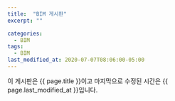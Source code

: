 ```yaml
---
title:  "BIM 게시판"
excerpt: ""

categories:
  - BIM
tags:
  - BIM
last_modified_at: 2020-07-07T08:06:00-05:00
---
```


이 게시판은 {{ page.title }}이고
마지막으로 수정된 시간은 {{ page.last_modified_at }}입니다.
